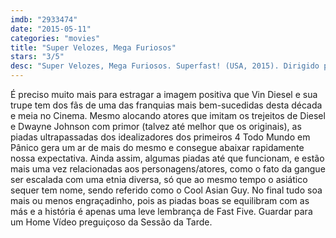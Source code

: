```yaml
---
imdb: "2933474"
date: "2015-05-11"
categories: "movies"
title: "Super Velozes, Mega Furiosos"
stars: "3/5"
desc: "Super Velozes, Mega Furiosos. Superfast! (USA, 2015). Dirigido por Jason Friedberg, Aaron Seltzer. Escrito por Jason Friedberg, Aaron Seltzer. Com Lili Mirojnick, Andrea Navedo, Shantel Wislawski, Dale Pavinski, Veronica McCluskey, Daniel Booko, Alex Ashbaugh, Shakira Barrera, Joseph Julian Soria."
---
```

É preciso muito mais para estragar a imagem positiva que Vin Diesel e sua trupe tem dos fãs de uma das franquias mais bem-sucedidas desta década e meia no Cinema. Mesmo alocando atores que imitam os trejeitos de Diesel e Dwayne Johnson com primor (talvez até melhor que os originais), as piadas ultrapassadas dos idealizadores dos primeiros 4 Todo Mundo em Pânico gera um ar de mais do mesmo e consegue abaixar rapidamente nossa expectativa. Ainda assim, algumas piadas até que funcionam, e estão mais uma vez relacionadas aos personagens/atores, como o fato da gangue ser escalada com uma etnia diversa, só que ao mesmo tempo o asiático sequer tem nome, sendo referido como o Cool Asian Guy. No final tudo soa mais ou menos engraçadinho, pois as piadas boas se equilibram com as más e a história é apenas uma leve lembrança de Fast Five. Guardar para um Home Vídeo preguiçoso da Sessão da Tarde.
